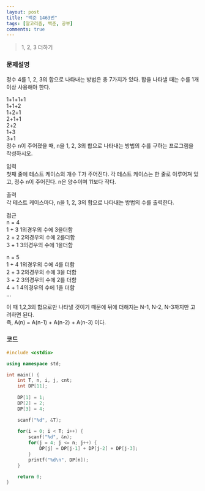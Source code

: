 ```yaml
---
layout: post
title: "백준 1463번"
tags: [알고리즘, 백준, 공부]
comments: true
---
```


> 1, 2, 3 더하기  

### 문제설명  
정수 4를 1, 2, 3의 합으로 나타내는 방법은 총 7가지가 있다. 합을 나타낼 때는 수를 1개 이상 사용해야 한다.  

1+1+1+1  
1+1+2  
1+2+1  
2+1+1  
2+2  
1+3  
3+1  
정수 n이 주어졌을 때, n을 1, 2, 3의 합으로 나타내는 방법의 수를 구하는 프로그램을 작성하시오.  

입력  
첫째 줄에 테스트 케이스의 개수 T가 주어진다. 각 테스트 케이스는 한 줄로 이루어져 있고, 정수 n이 주어진다. n은 양수이며 11보다 작다.  

출력  
각 테스트 케이스마다, n을 1, 2, 3의 합으로 나타내는 방법의 수를 출력한다.  

접근  
n = 4  
1 + 3 1의경우의 수에 3을더함  
2 + 2 2의경우의 수에 2를더함  
3 + 1 3의경우의 수에 1을더함  

n = 5  
1 + 4 1의경우의 수에 4를 더함  
2 + 3 2의경우의 수에 3을 더함  
3 + 2 3의경우의 수에 2를 더함  
4 + 1 4의경우의 수에 1을 더함  
...  

이 때 1,2,3의 합으로만 나타낼 것이기 때문에 뒤에 더해지는 N-1, N-2, N-3까지만 고려하면 된다.  
즉, A(n) = A(n-1) + A(n-2) + A(n-3) 이다.  

### 코드
~~~c++
#include <cstdio>

using namespace std;

int main() {
    int T, n, i, j, cnt;
    int DP[11];
    
    DP[1] = 1;
    DP[2] = 2;
    DP[3] = 4;

    scanf("%d", &T);
    
    for(i = 0; i < T; i++) {
        scanf("%d", &n);
        for(j = 4; j <= n; j++) {
            DP[j] = DP[j-1] + DP[j-2] + DP[j-3];
        }
        printf("%d\n", DP[n]);
    }

    return 0;
}
~~~